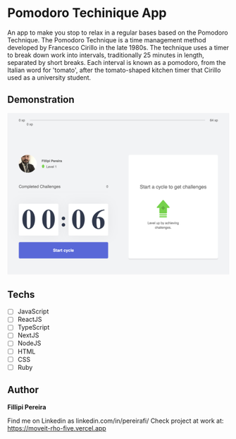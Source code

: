 # Pomodoro Techinique App # 

An app to make you stop to relax in a regular bases based on the Pomodoro Technique.
The Pomodoro Technique is a time management method developed by Francesco Cirillo in the late 1980s. The technique uses a timer to break down work into intervals, traditionally 25 minutes in length, separated by short breaks. Each interval is known as a pomodoro, from the Italian word for 'tomato', after the tomato-shaped kitchen timer that Cirillo used as a university student.

## Demonstration
<img src="./public/demo.png" alt="Exemplo">

## Techs

* [ ] JavaScript
* [ ] ReactJS
* [ ] TypeScript
* [ ] NextJS
* [ ] NodeJS
* [ ] HTML
* [ ] CSS
* [ ] Ruby

## Author

**Fillipi Pereira**

Find me on Linkedin as linkedin.com/in/pereirafi/
Check project at work at: https://moveit-rho-five.vercel.app